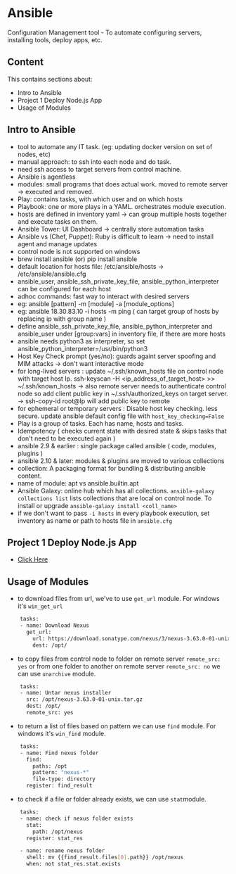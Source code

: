 # Ansible

Configuration Management tool - To automate configuring servers, installing tools, deploy apps, etc.

## Content

This contains sections about:

-   Intro to Ansible
-   Project 1 Deploy Node.js App 
-   Usage of Modules


## Intro to Ansible 

- tool to automate any IT task. (eg: updating docker version on set of nodes, etc)
- manual approach: to ssh into each node and do task.
- need ssh access to target servers from control machine.
- Ansible is agentless
- modules: small programs that does actual work. moved to remote server -> executed and removed.
- Play: contains tasks, with which user and on which hosts
- Playbook: one or more plays in a YAML. orchestrates module execution.
- hosts are defined in inventory yaml -> can group multiple hosts together and execute tasks on them.
- Ansible Tower: UI Dashboard -> centrally store automation tasks
- Ansible vs (Chef, Puppet): Ruby is difficult to learn -> need to install agent and manage updates 
- control node is not supported on windows   
- brew install ansible (or) pip install ansible
- default location for hosts file: /etc/ansible/hosts -> /etc/ansible/ansible.cfg
- ansible_user, ansible_ssh_private_key_file, ansible_python_interpreter can be configured for each host
- adhoc commands: fast way to interact with desired servers
- eg: ansible [pattern] -m [module] -a [module_options]
- eg: ansible 18.30.83.10 -i hosts -m ping ( can target group of hosts by replacing ip with group name )
- define ansible_ssh_private_key_file, ansible_python_interpreter and ansible_user under [group:vars] in inventory file, if there are more hosts
- ansible needs python3 as interpreter, so set ansible_python_interpreter=/usr/bin/python3
- Host Key Check prompt (yes/no): guards againt server spoofing and MIM attacks -> don't want interactive mode
- for long-lived servers : update ~/.ssh/known_hosts file on control node with target host Ip. ssh-keyscan -H <ip_address_of_target_host> >> ~/.ssh/known_hosts -> also remote server needs to authenticate control node so add client public key in ~/.ssh/authorized_keys on target server.
-> ssh-copy-id root@Ip will add public key to remote
- for ephemeral or temporary servers : Disable host key checking. less secure. update ansible default config file with `host_key_checking=False`
- Play is a group of tasks. Each has name, hosts and tasks.
- Idempotency ( checks current state with desired state & skips tasks that don't need to be executed again )
- ansible 2.9 & earlier : single package called ansible ( code, modules, plugins )
- ansible 2.10 & later: modules & plugins are moved to various collections
- collection: A packaging format for bundling & distributing ansible content.
- name of module: apt vs ansible.builtin.apt
- Ansible Galaxy: online hub which has all collections. `ansible-galaxy collections list` lists collections that are local on control node. To install or upgrade `ansible-galaxy install <coll_name>`
- if we don't want to pass `-i hosts` in every playbook execution, set inventory as name or path to hosts file in `ansible.cfg`


## Project 1 Deploy Node.js App

- [Click Here](/proj1-DeployNodeJsApp/README.md)


## Usage of Modules

- to download files from url, we've to use `get_url` module. For windows it's `win_get_url`

```bash
    tasks:
    - name: Download Nexus
      get_url:
        url: https://download.sonatype.com/nexus/3/nexus-3.63.0-01-unix.tar.gz
        dest: /opt/
```

- to copy files from control node to folder on remote server `remote_src: yes` or from one folder to another on remote server `remote_src: no` we can use `unarchive` module.

```bash
    tasks:
    - name: Untar nexus installer
      src: /opt/nexus-3.63.0-01-unix.tar.gz
      dest: /opt/
      remote_src: yes
```

- to return a list of files based on pattern we can use `find` module. For windows it's `win_find` module.

```bash
    tasks:
    - name: Find nexus folder
      find:
        paths: /opt
        pattern: "nexus-*"
        file-type: directory
      register: find_result
```

- to check if a file or folder already exists, we can use `stat`module.

```bash
    tasks:
    - name: check if nexus folder exists
      stat:
        path: /opt/nexus
      register: stat_res

    - name: rename nexus folder
      shell: mv {{find_result.files[0].path}} /opt/nexus
      when: not stat_res.stat.exists
```



